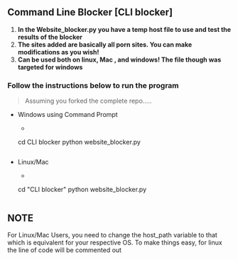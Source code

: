## Command Line Blocker [CLI blocker]
1. **In the Website_blocker.py you have a temp host file to use and test the results of the blocker**
2. **The sites added are basically all porn sites. You can make modifications as you wish!**
3. **Can be used both on linux, Mac , and windows! The file though was targeted for windows**
### Follow the instructions below to run the program
> Assuming you forked the complete repo.....

- Windows using Command Prompt
  -  ```
    cd CLI blocker 
    python website_blocker.py
    ```
- Linux/Mac
  -  ```
    cd "CLI blocker" 
    python website_blocker.py
    ```

## NOTE
For Linux/Mac Users, you need to change the host_path variable to that which is equivalent for your respective OS. To make things easy, for linux the line of code will be commented out